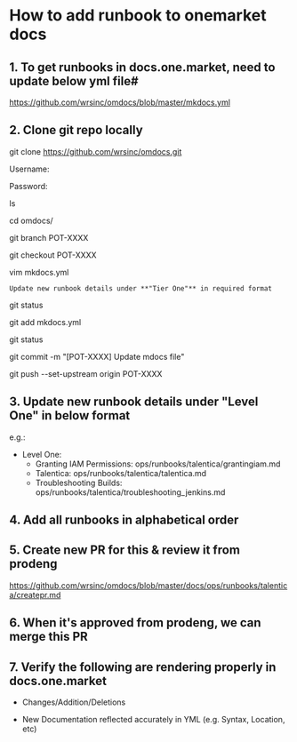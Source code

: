 # How to add runbook to onemarket docs


## 1. To get runbooks in **docs.one.market**, need to update below yml file#

  https://github.com/wrsinc/omdocs/blob/master/mkdocs.yml


## 2. Clone git repo locally 

  git clone https://github.com/wrsinc/omdocs.git
   
  Username:
   
  Password:

  ls

  cd omdocs/
  
  git branch POT-XXXX
  
  git checkout POT-XXXX

  vim mkdocs.yml

  `Update new runbook details under **"Tier One"** in required format`

  git status

  git add mkdocs.yml
  
  git status

  git commit -m "[POT-XXXX] Update mdocs file"

  git push --set-upstream origin POT-XXXX
  
  
## 3. Update new runbook details under **"Level One"** in below format

  e.g.:

  - Level One:
     - Granting IAM Permissions: ops/runbooks/talentica/grantingiam.md
     - Talentica: ops/runbooks/talentica/talentica.md
     - Troubleshooting Builds: ops/runbooks/talentica/troubleshooting_jenkins.md


## 4. Add all runbooks in alphabetical order


## 5. Create new PR for this & review it from prodeng

  https://github.com/wrsinc/omdocs/blob/master/docs/ops/runbooks/talentica/createpr.md


## 6. When it's approved from prodeng, we can merge this PR


## 7. Verify the following are rendering properly in **docs.one.market**

  - Changes/Addition/Deletions

  - New Documentation reflected accurately in YML (e.g. Syntax, Location, etc)
